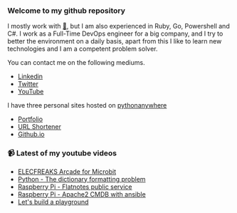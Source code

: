 ### Welcome to my github repository

I mostly work with [:snake:](https://www.python.org/), but I am also experienced in Ruby, Go, Powershell and C#. I work as a Full-Time DevOps engineer for a big company, and I try to better the environment on a daily basis, apart from this I like to learn new technologies and I am a competent problem solver.

You can contact me on the following mediums.
- [Linkedin](https://www.linkedin.com/in/r3ap3rpy)
- [Twitter](https://twitter.com/r3ap3rpy)
- [YouTube](https://www.youtube.com/channel/UC1qkMXH8d2I9DDAtBSeEHqg)

I have three personal sites hosted on [pythonanywhere](https://www.pythonanywhere.com/)
- [Portfolio](http://r3ap3rpy.pythonanywhere.com/)
- [URL Shortener](http://shortenpy.pythonanywhere.com/)
- [Github.io](https://r3ap3rpy.github.io/)

### :video_camera: Latest of my youtube videos
<!-- YOUTUBE:START -->
- [ELECFREAKS Arcade for Microbit](https://www.youtube.com/watch?v=sOuQkvSm6TU)
- [Python - The dictionary formatting problem](https://www.youtube.com/watch?v=JIY83V6VVo4)
- [Raspberry Pi - Flatnotes public service](https://www.youtube.com/watch?v=eIPhP3yD_fc)
- [Raspberry Pi - Apache2 CMDB with ansible](https://www.youtube.com/watch?v=ac-2GM0dhcg)
- [Let&#39;s build a playground](https://www.youtube.com/watch?v=QToLhq7UvY8)
<!-- YOUTUBE:END -->

